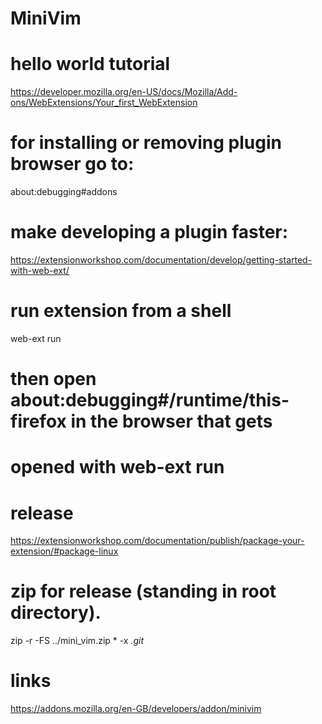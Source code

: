 # MiniVim

# hello world tutorial
https://developer.mozilla.org/en-US/docs/Mozilla/Add-ons/WebExtensions/Your_first_WebExtension

# for installing or removing plugin browser go to:
about:debugging#addons

# make developing a plugin faster:
https://extensionworkshop.com/documentation/develop/getting-started-with-web-ext/
# run extension from a shell
web-ext run
# then open about:debugging#/runtime/this-firefox in the browser that gets 
# opened with web-ext run

# release
https://extensionworkshop.com/documentation/publish/package-your-extension/#package-linux

# zip for release (standing in root directory).
 zip -r -FS ../mini_vim.zip * -x *.git* 

# links
https://addons.mozilla.org/en-GB/developers/addon/minivim

